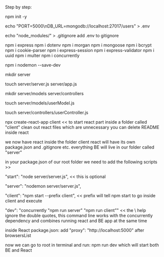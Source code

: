 Step by step:

npm init -y

echo "PORT=5000\nDB_URL=mongodb://localhost:27017/users" > .env

echo "node_modules/" > .gitignore
add .env to gitignore

npm i express
npm i dotenv
npm i morgan
npm i mongoose
npm i bcrypt
npm i cookie-parser
npm i express-session
npm i express-validator
npm i uuid
npm i multer
npm i concurrently

npm i nodemon --save-dev

mkdir server

touch server/server.js server/app.js

mkdir server/models server/controllers

touch server/models/userModel.js

touch server/controllers/userController.js

npx create-react-app client
<< to start react part inside a folder called "client"
clean out react files which are unnecessary
you can delete README inside react

we now have react inside the folder client
react will have its own package.json and .gitignore etc.
everything BE will live in our folder called "server"

in your package.json of our root folder we need to add the following scripts >>

"start": "node server/server.js",
<< this is optional

"server": "nodemon server/server.js",

"client": "npm start --prefix client",
<< prefix will tell npm start to go inside client and execute

"dev": "concurrently \"npm run server\" \"npm run client\""
<< the \ help ignore the double quotes, this command line works with the concurrently dependency and combines running react and BE app at the same time

inside React package.json: add "proxy": "http://localhost:5000" after browsersList

now we can go to root in terminal and run:
npm run dev
which will start both BE and React
